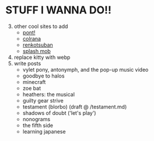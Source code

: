 # STUFF I WANNA DO!!

3) other cool sites to add
    - [pont!](https://pont.cool)
    - [colrana](https://colrana.neocities.org/)
    - [renkotsuban](https://renkotsuban.com/)
    - [splash mob](https://splashmob.neocities.org/)
4) replace kitty with webp
5) write posts
    - vylet pony, antonymph, and the pop-up music video
    - goodbye to halos
    - minecraft
    - zoe bat
    - heathers: the musical
    - guilty gear strive
    - testament (blorbo) (draft @ /testament.md)
    - shadows of doubt ('let's play')
    - nonograms
    - the fifth side
    - learning japanese